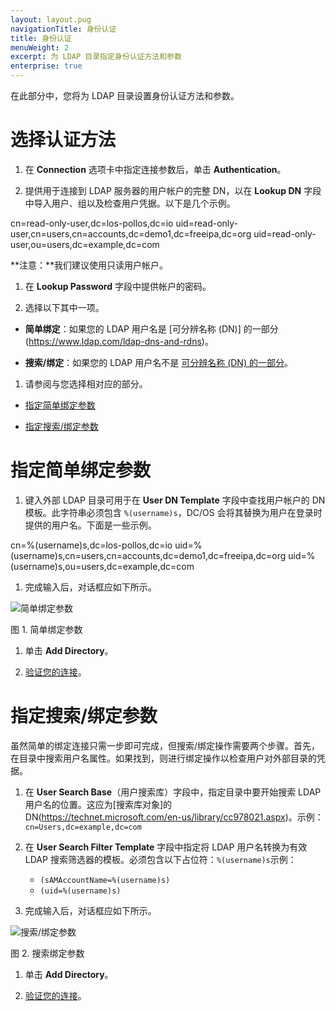 ```yaml
---
layout: layout.pug
navigationTitle: 身份认证
title: 身份认证
menuWeight: 2
excerpt: 为 LDAP 目录指定身份认证方法和参数
enterprise: true
---
```

<!-- The source repository for this topic is https://github.com/dcos/dcos-docs-site -->


在此部分中，您将为 LDAP 目录设置身份认证方法和参数。

# 选择认证方法

1. 在 **Connection** 选项卡中指定连接参数后，单击 **Authentication**。

1. 提供用于连接到 LDAP 服务器的用户帐户的完整 DN，以在 **Lookup DN** 字段中导入用户、组以及检查用户凭据。以下是几个示例。

 cn=read-only-user,dc=los-pollos,dc=io
 uid=read-only-user,cn=users,cn=accounts,dc=demo1,dc=freeipa,dc=org
 uid=read-only-user,ou=users,dc=example,dc=com

 **注意：**我们建议使用只读用户帐户。

1. 在 **Lookup Password** 字段中提供帐户的密码。

1. 选择以下其中一项。

 - **简单绑定**：如果您的 LDAP 用户名是 [可分辨名称 (DN)] 的一部分(https://www.ldap.com/ldap-dns-and-rdns)。

 - **搜索/绑定**：如果您的 LDAP 用户名不是 [可分辨名称 (DN) 的一部分](https://www.ldap.com/ldap-dns-and-rdns)。

1. 请参阅与您选择相对应的部分。

 - [指定简单绑定参数](#specify-simple-bind-parameters)

 - [指定搜索/绑定参数](#specify-searchbind-parameters)

# 指定简单绑定参数

1. 键入外部 LDAP 目录可用于在 **User DN Template** 字段中查找用户帐户的 DN 模板。此字符串必须包含 `%(username)s`，DC/OS 会将其替换为用户在登录时提供的用户名。下面是一些示例。

 cn=%(username)s,dc=los-pollos,dc=io
 uid=%(username)s,cn=users,cn=accounts,dc=demo1,dc=freeipa,dc=org
 uid=%(username)s,ou=users,dc=example,dc=com

1. 完成输入后，对话框应如下所示。

 ![简单绑定参数](/zh/1.11/img/ldap-add-dir-auth-simple-bind.png) 

 图 1. 简单绑定参数 

1. 单击 **Add Directory**。

1. [验证您的连接](/zh/1.11/security/ent/ldap/ldap-verify/)。


# 指定搜索/绑定参数

虽然简单的绑定连接只需一步即可完成，但搜索/绑定操作需要两个步骤。首先，在目录中搜索用户名属性。如果找到，则进行绑定操作以检查用户对外部目录的凭据。

1. 在 **User Search Base**（用户搜索库）字段中，指定目录中要开始搜索 LDAP 用户名的位置。这应为[搜索库对象]的 DN(https://technet.microsoft.com/en-us/library/cc978021.aspx)。示例：`cn=Users,dc=example,dc=com`

1. 在 **User Search Filter Template** 字段中指定将 LDAP 用户名转换为有效 LDAP 搜索筛选器的模板。必须包含以下占位符：`%(username)s`示例：

    - `(sAMAccountName=%(username)s)`
    - `(uid=%(username)s)`

1. 完成输入后，对话框应如下所示。

 ![搜索/绑定参数](/zh/1.11/img/ldap-add-dir-auth-search-bind.png)

 图 2. 搜索绑定参数

1. 单击 **Add Directory**。

1. [验证您的连接](/zh/1.11/security/ent/ldap/ldap-verify/)。
